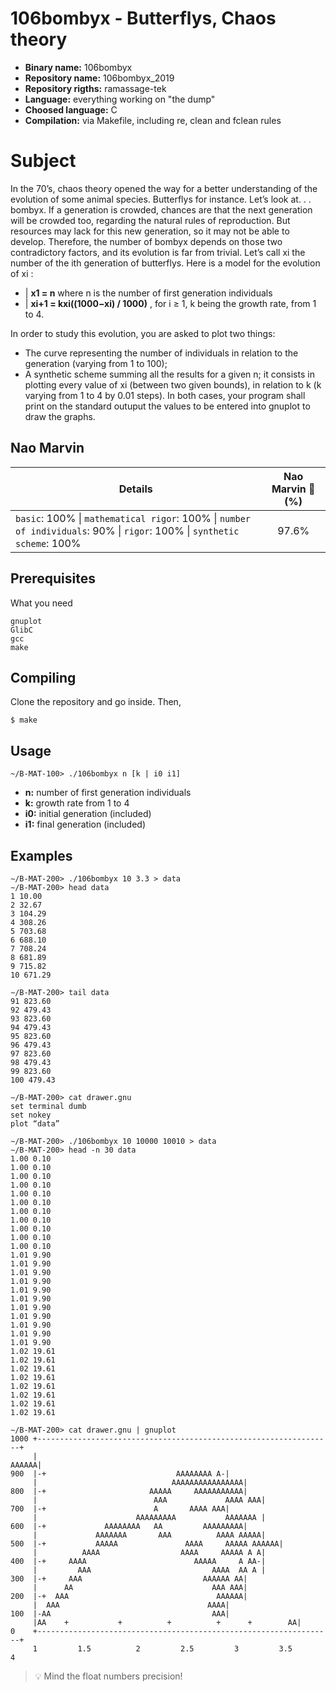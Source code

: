 # 106bombyx - Butterflys, Chaos theory

- **Binary name:** 106bombyx
- **Repository name:** 106bombyx_2019
- **Repository rigths:** ramassage-tek
- **Language:** everything working on "the dump"
- **Choosed language:** C
- **Compilation:** via Makefile, including re, clean and fclean rules

# Subject

In the 70’s, chaos theory opened the way for a better understanding of the evolution of some animal species. Butterflys for instance. Let’s look at. . . bombyx.
If a generation is crowded, chances are that the next generation will be crowded too, regarding the natural rules of reproduction. But resources may lack for this new generation, so it may not be able to develop.
Therefore, the number of bombyx depends on those two contradictory factors, and its evolution is far from trivial.
Let’s call xi the number of the ith generation of butterflys. Here is a model for the evolution of xi :

- | **x1 = n** where n is the number of first generation individuals
- | **xi+1 = kxi((1000−xi) / 1000)** , for i ≥ 1, k being the growth rate, from 1 to 4.

In order to study this evolution, you are asked to plot two things:
- The curve representing the number of individuals in relation to the generation (varying from 1 to 100);
- A synthetic scheme summing all the results for a given n; it consists in plotting every value of xi (between two given bounds), in relation to k (k varying from 1 to 4 by 0.01 steps).
In both cases, your program shall print on the standard outuput the values to be entered into gnuplot to draw the graphs.

## Nao Marvin

| Details      | Nao Marvin :robot: (%) |
| ------------- |:-------------:|
| `basic`: 100% \| `mathematical rigor`: 100% \| `number of individuals`: 90% \| `rigor`: 100% \| `synthetic scheme`: 100% | 97.6% |

## Prerequisites

What you need

```
gnuplot
GlibC
gcc
make
```

## Compiling

Clone the repository and go inside. Then,

```
$ make
```

## Usage

```
~/B-MAT-100> ./106bombyx n [k | i0 i1]
```

- **n:** number of first generation individuals
- **k:** growth rate from 1 to 4
- **i0:** initial generation (included)
- **i1:** final generation (included)

## Examples

```
∼/B-MAT-200> ./106bombyx 10 3.3 > data
∼/B-MAT-200> head data
1 10.00
2 32.67
3 104.29
4 308.26
5 703.68
6 688.10
7 708.24
8 681.89
9 715.82
10 671.29
```

```
∼/B-MAT-200> tail data
91 823.60
92 479.43
93 823.60
94 479.43
95 823.60
96 479.43
97 823.60
98 479.43
99 823.60
100 479.43
```

```
∼/B-MAT-200> cat drawer.gnu
set terminal dumb
set nokey
plot “data”
```

```
∼/B-MAT-200> ./106bombyx 10 10000 10010 > data
∼/B-MAT-200> head -n 30 data
1.00 0.10
1.00 0.10
1.00 0.10
1.00 0.10
1.00 0.10
1.00 0.10
1.00 0.10
1.00 0.10
1.00 0.10
1.00 0.10
1.00 0.10
1.01 9.90
1.01 9.90
1.01 9.90
1.01 9.90
1.01 9.90
1.01 9.90
1.01 9.90
1.01 9.90
1.01 9.90
1.01 9.90
1.01 9.90
1.02 19.61
1.02 19.61
1.02 19.61
1.02 19.61
1.02 19.61
1.02 19.61
1.02 19.61
1.02 19.61
```

```
∼/B-MAT-200> cat drawer.gnu | gnuplot
1000 +------------------------------------------------------------------+
     | 	       	       	       	       	       	       	          AAAAAA|
900  |-+ 						     AAAAAAAA A-|
     | 						        AAAAAAAAAAAAAAAA|
800  |-+ 					   AAAAA     AAAAAAAAAAA|
     | 					        AAA             AAAA AAA|
700  |-+ 				        A		AAAA AAA|
     | 				        AAAAAAAAA	        AAAAAAA |
600  |-+ 			 AAAAAAAA	AA	       AAAAAAAAA|
     |			   AAAAAAA		 AAA	      AAAA AAAAA|
500  |-+	       AAAAA			   AAAA	    AAAAA AAAAAA|
     |		    AAAA			      AAAA     AAAAA A A|
400  |-+	 AAAA				         AAAAA     A AA-|
     |	       AAA				             AAAA  AA A |
300  |-+     AAA					       AAAAAA AA|
     |	    AA						         AAA AAA|
200  |-+  AAA						          AAAAAA|
     |	AAA						            AAAA|
100  |-AA 						             AAA|
     |AA	+           +	       +          +	     +        AA|
0    +------------------------------------------------------------------+
     1         1.5          2         2.5         3         3.5         4
```

> :bulb: Mind the float numbers precision!